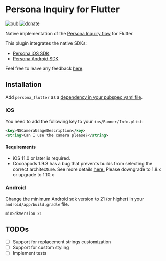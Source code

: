 # Persona Inquiry for Flutter

[![pub](https://img.shields.io/pub/v/persona_flutter.svg)](https://pub.dev/packages/persona_flutter)
[![donate](https://img.shields.io/badge/Buy%20me%20a%20beer-orange.svg)](https://www.buymeacoffee.com/jpereira)

Native implementation of the [Persona Inquiry flow](https://docs.withpersona.com/docs) for Flutter.

This plugin integrates the native SDKs:

- [Persona iOS SDK](https://sdk.withpersona.com/ios/docs/index.html)
- [Persona Android SDK](https://sdk.withpersona.com/android/docs/index.html)

Feel free to leave any feedback [here](https://github.com/jorgefspereira/persona_flutter/issues).

## Installation

Add `persona_flutter` as a [dependency in your pubspec.yaml file](https://flutter.io/platform-plugins/).

### iOS

You need to add the following key to your `ios/Runner/Info.plist`:

```xml
<key>NSCameraUsageDescription</key>
<string>Can I use the camera please?</string>
```

#### Requirements
- iOS 11.0 or later is required.
- Cocoapods 1.9.3 has a bug that prevents builds from selecting the correct architecture. See more details [here.](https://github.com/CocoaPods/CocoaPods/pull/9790) Please downgrade to 1.8.x or upgrade to 1.10.x

### Android

Change the minimum Android sdk version to 21 (or higher) in your `android/app/build.gradle` file.

```
minSdkVersion 21
```

## TODOs

- [ ] Support for replacement strings customization
- [ ] Support for custom styling
- [ ] Implement tests